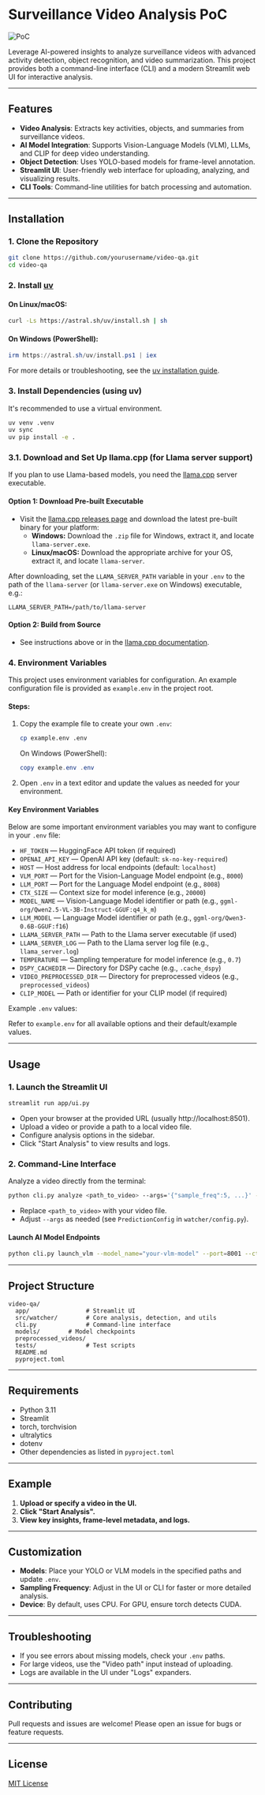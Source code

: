 # Surveillance Video Analysis PoC

![PoC](assets/image.png)

Leverage AI-powered insights to analyze surveillance videos with advanced activity detection, object recognition, and video summarization. This project provides both a command-line interface (CLI) and a modern Streamlit web UI for interactive analysis.

---

## Features

- **Video Analysis**: Extracts key activities, objects, and summaries from surveillance videos.
- **AI Model Integration**: Supports Vision-Language Models (VLM), LLMs, and CLIP for deep video understanding.
- **Object Detection**: Uses YOLO-based models for frame-level annotation.
- **Streamlit UI**: User-friendly web interface for uploading, analyzing, and visualizing results.
- **CLI Tools**: Command-line utilities for batch processing and automation.

---

## Installation

### 1. Clone the Repository

```bash
git clone https://github.com/yourusername/video-qa.git
cd video-qa
```

### 2. Install [uv](https://github.com/astral-sh/uv)

#### On Linux/macOS:
```bash
curl -Ls https://astral.sh/uv/install.sh | sh
```

#### On Windows (PowerShell):
```powershell
irm https://astral.sh/uv/install.ps1 | iex
```

For more details or troubleshooting, see the [uv installation guide](https://github.com/astral-sh/uv#installation).

### 3. Install Dependencies (using uv)

It's recommended to use a virtual environment.

```bash
uv venv .venv
uv sync
uv pip install -e .
```

### 3.1. Download and Set Up llama.cpp (for Llama server support)

If you plan to use Llama-based models, you need the [llama.cpp](https://github.com/ggerganov/llama.cpp) server executable.

#### Option 1: Download Pre-built Executable

- Visit the [llama.cpp releases page](https://github.com/ggerganov/llama.cpp/releases) and download the latest pre-built binary for your platform:
  - **Windows:** Download the `.zip` file for Windows, extract it, and locate `llama-server.exe`.
  - **Linux/macOS:** Download the appropriate archive for your OS, extract it, and locate `llama-server`.

After downloading, set the `LLAMA_SERVER_PATH` variable in your `.env` to the path of the `llama-server` (or `llama-server.exe` on Windows) executable, e.g.:
```
LLAMA_SERVER_PATH=/path/to/llama-server
```

#### Option 2: Build from Source

- See instructions above or in the [llama.cpp documentation](https://github.com/ggerganov/llama.cpp#build).

### 4. Environment Variables

This project uses environment variables for configuration. An example configuration file is provided as `example.env` in the project root.

#### Steps:
1. Copy the example file to create your own `.env`:
   ```bash
   cp example.env .env
   ```
   On Windows (PowerShell):
   ```powershell
   copy example.env .env
   ```
2. Open `.env` in a text editor and update the values as needed for your environment.

#### Key Environment Variables

Below are some important environment variables you may want to configure in your `.env` file:

- `HF_TOKEN` — HuggingFace API token (if required)
- `OPENAI_API_KEY` — OpenAI API key (default: `sk-no-key-required`)
- `HOST` — Host address for local endpoints (default: `localhost`)
- `VLM_PORT` — Port for the Vision-Language Model endpoint (e.g., `8000`)
- `LLM_PORT` — Port for the Language Model endpoint (e.g., `8008`)
- `CTX_SIZE` — Context size for model inference (e.g., `20000`)
- `MODEL_NAME` — Vision-Language Model identifier or path (e.g., `ggml-org/Qwen2.5-VL-3B-Instruct-GGUF:q4_k_m`)
- `LLM_MODEL` — Language Model identifier or path (e.g., `ggml-org/Qwen3-0.6B-GGUF:f16`)
- `LLAMA_SERVER_PATH` — Path to the Llama server executable (if used)
- `LLAMA_SERVER_LOG` — Path to the Llama server log file (e.g., `llama_server.log`)
- `TEMPERATURE` — Sampling temperature for model inference (e.g., `0.7`)
- `DSPY_CACHEDIR` — Directory for DSPy cache (e.g., `.cache_dspy`)
- `VIDEO_PREPROCESSED_DIR` — Directory for preprocessed videos (e.g., `preprocessed_videos`)
- `CLIP_MODEL` — Path or identifier for your CLIP model (if required)

Example `.env` values:

Refer to `example.env` for all available options and their default/example values.

---

## Usage

### 1. Launch the Streamlit UI

```bash
streamlit run app/ui.py
```

- Open your browser at the provided URL (usually http://localhost:8501).
- Upload a video or provide a path to a local video file.
- Configure analysis options in the sidebar.
- Click "Start Analysis" to view results and logs.

### 2. Command-Line Interface

Analyze a video directly from the terminal:

```bash
python cli.py analyze <path_to_video> --args='{"sample_freq":5, ...}' --activity_analysis=True
```

- Replace `<path_to_video>` with your video file.
- Adjust `--args` as needed (see `PredictionConfig` in `watcher/config.py`).

#### Launch AI Model Endpoints

```bash
python cli.py launch_vlm --model_name="your-vlm-model" --port=8001 --ctx_size=20000
```

---

## Project Structure

```
video-qa/
  app/                # Streamlit UI
  src/watcher/        # Core analysis, detection, and utils
  cli.py              # Command-line interface
  models/        # Model checkpoints
  preprocessed_videos/
  tests/              # Test scripts
  README.md
  pyproject.toml
```

---

## Requirements

- Python 3.11
- Streamlit
- torch, torchvision
- ultralytics
- dotenv
- Other dependencies as listed in `pyproject.toml`

---

## Example

1. **Upload or specify a video in the UI.**
2. **Click "Start Analysis".**
3. **View key insights, frame-level metadata, and logs.**

---

## Customization

- **Models**: Place your YOLO or VLM models in the specified paths and update `.env`.
- **Sampling Frequency**: Adjust in the UI or CLI for faster or more detailed analysis.
- **Device**: By default, uses CPU. For GPU, ensure torch detects CUDA.

---

## Troubleshooting

- If you see errors about missing models, check your `.env` paths.
- For large videos, use the "Video path" input instead of uploading.
- Logs are available in the UI under "Logs" expanders.

---

## Contributing

Pull requests and issues are welcome! Please open an issue for bugs or feature requests.

---

## License

[MIT License](LICENSE)

